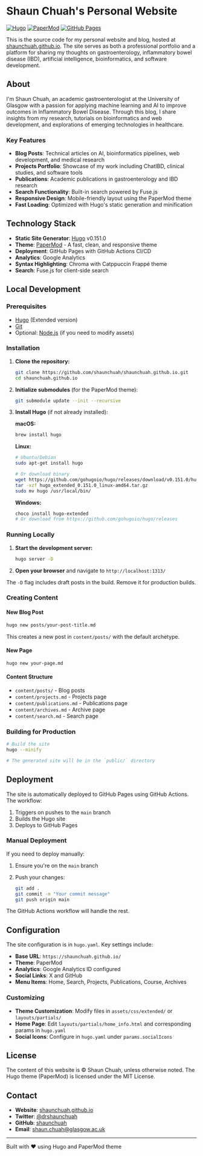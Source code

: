 # Shaun Chuah's Personal Website

[![Hugo](https://img.shields.io/badge/Hugo-0.151.0-blue.svg)](https://gohugo.io/)
[![PaperMod](https://img.shields.io/badge/Theme-PaperMod-green.svg)](https://github.com/adityatelange/hugo-PaperMod)
[![GitHub Pages](https://img.shields.io/badge/Deployed%20on-GitHub%20Pages-blue.svg)](https://pages.github.com/)

This is the source code for my personal website and blog, hosted at [shaunchuah.github.io](https://shaunchuah.github.io/). The site serves as both a professional portfolio and a platform for sharing my thoughts on gastroenterology, inflammatory bowel disease (IBD), artificial intelligence, bioinformatics, and software development.

## About

I'm Shaun Chuah, an academic gastroenterologist at the University of Glasgow with a passion for applying machine learning and AI to improve outcomes in Inflammatory Bowel Disease. Through this blog, I share insights from my research, tutorials on bioinformatics and web development, and explorations of emerging technologies in healthcare.

### Key Features

- **Blog Posts**: Technical articles on AI, bioinformatics pipelines, web development, and medical research
- **Projects Portfolio**: Showcase of my work including ChatIBD, clinical studies, and software tools
- **Publications**: Academic publications in gastroenterology and IBD research
- **Search Functionality**: Built-in search powered by Fuse.js
- **Responsive Design**: Mobile-friendly layout using the PaperMod theme
- **Fast Loading**: Optimized with Hugo's static generation and minification

## Technology Stack

- **Static Site Generator**: [Hugo](https://gohugo.io/) v0.151.0
- **Theme**: [PaperMod](https://github.com/adityatelange/hugo-PaperMod) - A fast, clean, and responsive theme
- **Deployment**: GitHub Pages with GitHub Actions CI/CD
- **Analytics**: Google Analytics
- **Syntax Highlighting**: Chroma with Catppuccin Frappé theme
- **Search**: Fuse.js for client-side search

## Local Development

### Prerequisites

- [Hugo](https://gohugo.io/getting-started/installing/) (Extended version)
- [Git](https://git-scm.com/)
- Optional: [Node.js](https://nodejs.org/) (if you need to modify assets)

### Installation

1. **Clone the repository:**

   ```bash
   git clone https://github.com/shaunchuah/shaunchuah.github.io.git
   cd shaunchuah.github.io
   ```

2. **Initialize submodules** (for the PaperMod theme):

   ```bash
   git submodule update --init --recursive
   ```

3. **Install Hugo** (if not already installed):

   **macOS:**

   ```bash
   brew install hugo
   ```

   **Linux:**

   ```bash
   # Ubuntu/Debian
   sudo apt-get install hugo

   # Or download binary
   wget https://github.com/gohugoio/hugo/releases/download/v0.151.0/hugo_extended_0.151.0_linux-amd64.tar.gz
   tar -xzf hugo_extended_0.151.0_linux-amd64.tar.gz
   sudo mv hugo /usr/local/bin/
   ```

   **Windows:**

   ```powershell
   choco install hugo-extended
   # Or download from https://github.com/gohugoio/hugo/releases
   ```

### Running Locally

1. **Start the development server:**

   ```bash
   hugo server -D
   ```

2. **Open your browser** and navigate to `http://localhost:1313/`

The `-D` flag includes draft posts in the build. Remove it for production builds.

### Creating Content

#### New Blog Post

```bash
hugo new posts/your-post-title.md
```

This creates a new post in `content/posts/` with the default archetype.

#### New Page

```bash
hugo new your-page.md
```

#### Content Structure

- `content/posts/` - Blog posts
- `content/projects.md` - Projects page
- `content/publications.md` - Publications page
- `content/archives.md` - Archive page
- `content/search.md` - Search page

### Building for Production

```bash
# Build the site
hugo --minify

# The generated site will be in the `public/` directory
```

## Deployment

The site is automatically deployed to GitHub Pages using GitHub Actions. The workflow:

1. Triggers on pushes to the `main` branch
2. Builds the Hugo site
3. Deploys to GitHub Pages

### Manual Deployment

If you need to deploy manually:

1. Ensure you're on the `main` branch
2. Push your changes:

   ```bash
   git add .
   git commit -m "Your commit message"
   git push origin main
   ```

The GitHub Actions workflow will handle the rest.

## Configuration

The site configuration is in `hugo.yaml`. Key settings include:

- **Base URL**: `https://shaunchuah.github.io/`
- **Theme**: PaperMod
- **Analytics**: Google Analytics ID configured
- **Social Links**: X and GitHub
- **Menu Items**: Home, Search, Projects, Publications, Course, Archives

### Customizing

- **Theme Customization**: Modify files in `assets/css/extended/` or `layouts/partials/`
- **Home Page**: Edit `layouts/partials/home_info.html` and corresponding params in `hugo.yaml`
- **Social Icons**: Configure in `hugo.yaml` under `params.socialIcons`

## License

The content of this website is © Shaun Chuah, unless otherwise noted. The Hugo theme (PaperMod) is licensed under the MIT License.

## Contact

- **Website**: [shaunchuah.github.io](https://shaunchuah.github.io/)
- **Twitter**: [@drshaunchuah](https://x.com/drshaunchuah)
- **GitHub**: [shaunchuah](https://github.com/shaunchuah)
- **Email**: [shaun.chuah@glasgow.ac.uk](mailto:shaun.chuah@glasgow.ac.uk)

---

Built with ❤️ using Hugo and PaperMod theme
